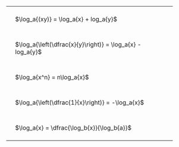 ---
---

#  
<br>
<style type="text/css">
#T_311dc th.col_heading {
  text-align: left;
  font-size: 1em;
}
#T_311dc td {
  text-align: left;
  font-size: 1em;
  padding: 1.5em;
}
#T_311dc_row0_col0, #T_311dc_row1_col0, #T_311dc_row2_col0, #T_311dc_row3_col0, #T_311dc_row4_col0 {
  width: 400px;
  white-space: pre-wrap;
}
</style>
<table id="T_311dc">
  <thead>
  </thead>
  <tbody>
    <tr>
      <td id="T_311dc_row0_col0" class="data row0 col0" >$\log_a{(xy)} = \log_a{x} + log_a{y}$</td>
    </tr>
    <tr>
      <td id="T_311dc_row1_col0" class="data row1 col0" >$\log_a{\left(\dfrac{x}{y}\right)} = \log_a{x} - log_a{y}$</td>
    </tr>
    <tr>
      <td id="T_311dc_row2_col0" class="data row2 col0" >$\log_a{x^n} = n\log_a{x}$</td>
    </tr>
    <tr>
      <td id="T_311dc_row3_col0" class="data row3 col0" >$\log_a{\left(\dfrac{1}{x}\right)} = -\log_a{x}$</td>
    </tr>
    <tr>
      <td id="T_311dc_row4_col0" class="data row4 col0" >$\log_a{x} = \dfrac{\log_b{x}}{\log_b{a}}$</td>
    </tr>
  </tbody>
</table>
